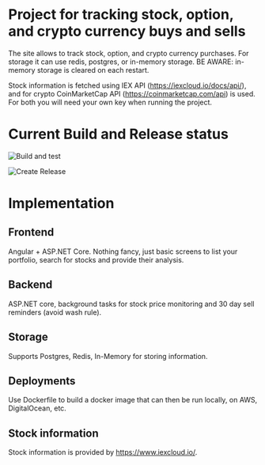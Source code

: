 # Project for tracking stock, option, and crypto currency buys and sells

The site allows to track stock, option, and crypto currency purchases. For storage it can use redis, postgres, or in-memory storage. BE AWARE: in-memory storage is cleared on each restart.

Stock information is fetched using IEX API (https://iexcloud.io/docs/api/), and for crypto CoinMarketCap API (https://coinmarketcap.com/api) is used. For both you will need your own key when running the project.
# Current Build and Release status

![Build and test](https://github.com/laimis/stock-analysis/workflows/Build%20and%20test/badge.svg)

![Create Release](https://github.com/laimis/stock-analysis/workflows/Create%20Release/badge.svg)

# Implementation

## Frontend

Angular + ASP.NET Core. Nothing fancy, just basic screens to list your portfolio, search for stocks and provide their analysis.

## Backend

ASP.NET core, background tasks for stock price monitoring and 30 day sell reminders (avoid wash rule).

## Storage

Supports Postgres, Redis, In-Memory for storing information.

## Deployments

Use Dockerfile to build a docker image that can then be run locally, on AWS, DigitalOcean, etc.

## Stock information

Stock information is provided by https://www.iexcloud.io/.
